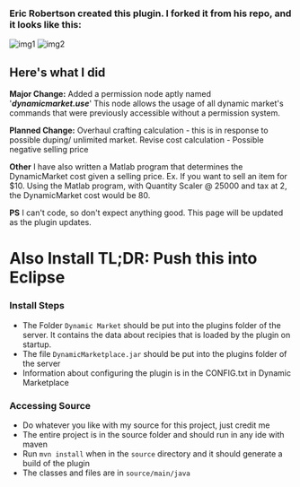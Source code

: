 ### Eric Robertson created this plugin. I forked it from his repo, and it looks like this:
![img1](https://raw.githubusercontent.com/thenerdoflight/dynamic-marketplace/master/img1.PNG) ![img2](https://raw.githubusercontent.com/thenerdoflight/dynamic-marketplace/master/img2.PNG)

## Here's what I did

**Major Change:**  Added a permission node aptly named '***dynamicmarket.use***'
This node allows the usage of all dynamic market's commands that were previously accessible without a permission system.

**Planned Change:** Overhaul crafting calculation - this is in response to possible duping/ unlimited market.
Revise cost calculation - Possible negative selling price

**Other**
I have also written a Matlab program that determines the DynamicMarket cost given a selling price.
Ex. If you want to sell an item for $10. Using the Matlab program, with Quantity Scaler @ 25000 and tax at 2, the DynamicMarket cost would be 80.

**PS**
I can't code, so don't expect anything good. This page will be updated as the plugin updates.


# Also Install TL;DR: Push this into Eclipse

### Install Steps
- The Folder `Dynamic Market` should be put into the plugins folder of the server. It contains the data about recipies that is loaded by the plugin on startup.
- The file `DynamicMarketplace.jar` should be put into the plugins folder of the server
- Information about configuring the plugin is in the CONFIG.txt in Dynamic Marketplace

### Accessing Source
- Do whatever you like with my source for this project, just credit me
- The entire project is in the source folder and should run in any ide with maven
- Run `mvn install` when in the `source` directory and it should generate a build of the plugin
- The classes and files are in `source/main/java`
